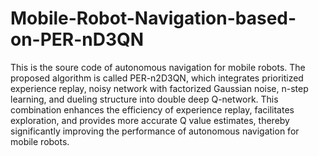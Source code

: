# Mobile-Robot-Navigation-based-on-PER-nD3QN

This is the soure code of autonomous navigation for mobile robots. The proposed algorithm is called PER-n2D3QN, which integrates prioritized experience replay, noisy network with factorized Gaussian
noise, n-step learning, and dueling structure into double deep Q-network. This combination enhances the efficiency of experience replay, facilitates exploration, and provides more accurate Q
value estimates, thereby significantly improving the performance of autonomous navigation for mobile robots.
